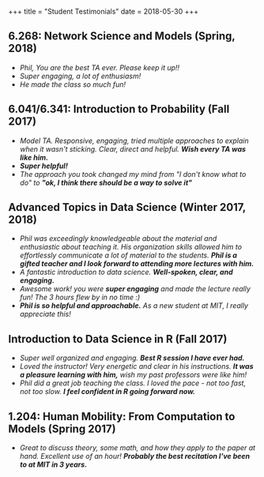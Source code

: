 +++
title = "Student Testimonials"
date = 2018-05-30
+++

## 6.268: Network Science and Models (Spring, 2018)

- *Phil, You are the best TA ever. Please keep it up!!*
- *Super engaging, a lot of enthusiasm!*
- *He made the class so much fun!*

## 6.041/6.341: Introduction to Probability (Fall 2017)

- *Model TA. Responsive, engaging, tried multiple approaches to explain when it wasn't sticking. Clear, direct and helpful.* ***Wish every TA was like him.***
- ***Super helpful!***
- *The approach you took changed my mind from "I don't know what to do" to* ***"ok, I think there should be a way to solve it"***

## Advanced Topics in Data Science (Winter 2017, 2018)

- *Phil was exceedingly knowledgeable about the material and enthusiastic about teaching it. His organization skills allowed him to effortlessly communicate a lot of material to the students.* ***Phil is a gifted teacher and I look forward to attending more lectures with him.***
- *A fantastic introduction to data science.* ***Well-spoken, clear, and engaging.***
- *Awesome work! you were **super engaging** and made the lecture really fun! The 3 hours flew by in no time :)*
- ***Phil is so helpful and approachable.*** *As a new student at MIT, I really appreciate this!*

## Introduction to Data Science in R (Fall 2017)

- *Super well organized and engaging.* ***Best R session I have ever had.***
- *Loved the instructor! Very energetic and clear in his instructions.* ***It was a pleasure learning with him,*** *wish my past professors were like him!*
- *Phil did a great job teaching the class. I loved the pace - not too fast, not too slow.* ***I feel confident in R going forward now.***

## 1.204: Human Mobility: From Computation to Models (Spring 2017)

- *Great to discuss theory, some math, and how they apply to the paper at hand. Excellent use of an hour!* ***Probably the best recitation I've been to at MIT in 3 years.***